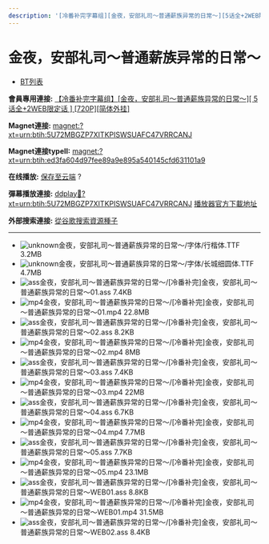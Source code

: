 ```yaml
---
description: '[冷番补完字幕组][金夜，安部礼司～普通薪族异常的日常～][5话全+2WEB限定话][720P][简体外挂]'
---
```


# 金夜，安部礼司～普通薪族异常的日常～

* [BT列表](https://share.dmhy.org/topics/view/446302_5_2WEB_720P.html#tabs-1)

**會員專用連接:** [【冷番补完字幕组】\[金夜，安部礼司～普通薪族异常的日常～\]\[ 5话全+2WEB限定话 \] \[720P\]\[简体外挂\]](https://dl.dmhy.org/2016/11/01/ed3fa604d97fee89a9e895a540145cfd631101a9.torrent)

**Magnet連接:** [magnet:?xt=urn:btih:5U72MBGZP7XITKPISWSUAFC47VRRCANJ](https://magnet/?xt=urn:btih:5U72MBGZP7XITKPISWSUAFC47VRRCANJ\&dn=\&tr=http%3A%2F%2F208.67.16.113%3A8000%2Fannounce\&tr=udp%3A%2F%2F208.67.16.113%3A8000%2Fannounce\&tr=http%3A%2F%2Ftracker.openbittorrent.com%3A80%2Fannounce\&tr=http%3A%2F%2Ftracker.publicbt.com%3A80%2Fannounce\&tr=http%3A%2F%2Ftracker.prq.to%2Fannounce\&tr=http%3A%2F%2Fopen.acgtracker.com%3A1096%2Fannounce\&tr=http%3A%2F%2Ftr.bangumi.moe%3A6969%2Fannounce\&tr=https%3A%2F%2Ft-115.rhcloud.com%2Fonly_for_ylbud\&tr=http%3A%2F%2Fbtfile.sdo.com%3A6961%2Fannounce\&tr=http%3A%2F%2Fexodus.desync.com%3A6969%2Fannounce\&tr=https%3A%2F%2Ftr.bangumi.moe%3A9696%2Fannounce\&tr=http%3A%2F%2F121.14.98.151%3A9090%2Fannounce\&tr=http%3A%2F%2F173.254.204.71%3A1096%2Fannounce\&tr=http%3A%2F%2F188.190.120.74%3A80%2Fannounce\&tr=http%3A%2F%2F94.228.192.98%2Fannounce\&tr=http%3A%2F%2F95.68.246.30%3A80%2Fannounce\&tr=http%3A%2F%2Fanisaishuu.de%3A2710%2Fannounce)

**Magnet連接typeII:** [magnet:?xt=urn:btih:ed3fa604d97fee89a9e895a540145cfd631101a9](https://magnet/?xt=urn:btih:ed3fa604d97fee89a9e895a540145cfd631101a9)

**在线播放:** [保存至云端](https://mypikpak.com/drive/url-checker?url=magnet:?xt=urn:btih:ed3fa604d97fee89a9e895a540145cfd631101a9) ?

**彈幕播放連接:** [ddplay:magnet:?xt=urn:btih:5U72MBGZP7XITKPISWSUAFC47VRRCANJ](ddplay:magnet:?xt=urn:btih:5U72MBGZP7XITKPISWSUAFC47VRRCANJ\&dn=\&tr=http%3A%2F%2F208.67.16.113%3A8000%2Fannounce\&tr=udp%3A%2F%2F208.67.16.113%3A8000%2Fannounce\&tr=http%3A%2F%2Ftracker.openbittorrent.com%3A80%2Fannounce\&tr=http%3A%2F%2Ftracker.publicbt.com%3A80%2Fannounce\&tr=http%3A%2F%2Ftracker.prq.to%2Fannounce\&tr=http%3A%2F%2Fopen.acgtracker.com%3A1096%2Fannounce\&tr=http%3A%2F%2Ftr.bangumi.moe%3A6969%2Fannounce\&tr=https%3A%2F%2Ft-115.rhcloud.com%2Fonly_for_ylbud\&tr=http%3A%2F%2Fbtfile.sdo.com%3A6961%2Fannounce\&tr=http%3A%2F%2Fexodus.desync.com%3A6969%2Fannounce\&tr=https%3A%2F%2Ftr.bangumi.moe%3A9696%2Fannounce\&tr=http%3A%2F%2F121.14.98.151%3A9090%2Fannounce\&tr=http%3A%2F%2F173.254.204.71%3A1096%2Fannounce\&tr=http%3A%2F%2F188.190.120.74%3A80%2Fannounce\&tr=http%3A%2F%2F94.228.192.98%2Fannounce\&tr=http%3A%2F%2F95.68.246.30%3A80%2Fannounce\&tr=http%3A%2F%2Fanisaishuu.de%3A2710%2Fannounce) [播放器官方下載地址](http://www.dandanplay.com/?from=dmhy)

**外部搜索連接:** [從谷歌搜索資源種子](https://www.google.com/search?oe=utf-8\&q=ed3fa604d97fee89a9e895a540145cfd631101a9)

***

* ![unknown](https://share.dmhy.org/images/icon/unknown.gif)金夜，安部礼司～普通薪族异常的日常～/字体/行楷体.TTF 3.2MB
* ![unknown](https://share.dmhy.org/images/icon/unknown.gif)金夜，安部礼司～普通薪族异常的日常～/字体/长城细圆体.TTF 4.7MB
* ![ass](https://share.dmhy.org/images/icon/ass.gif)金夜，安部礼司～普通薪族异常的日常～/\[冷番补完]金夜，安部礼司～普通薪族异常的日常～01.ass 7.4KB
* ![mp4](https://share.dmhy.org/images/icon/mp4.gif)金夜，安部礼司～普通薪族异常的日常～/\[冷番补完]金夜，安部礼司～普通薪族异常的日常～01.mp4 22.8MB
* ![ass](https://share.dmhy.org/images/icon/ass.gif)金夜，安部礼司～普通薪族异常的日常～/\[冷番补完]金夜，安部礼司～普通薪族异常的日常～02.ass 8.2KB
* ![mp4](https://share.dmhy.org/images/icon/mp4.gif)金夜，安部礼司～普通薪族异常的日常～/\[冷番补完]金夜，安部礼司～普通薪族异常的日常～02.mp4 8MB
* ![ass](https://share.dmhy.org/images/icon/ass.gif)金夜，安部礼司～普通薪族异常的日常～/\[冷番补完]金夜，安部礼司～普通薪族异常的日常～03.ass 7.4KB
* ![mp4](https://share.dmhy.org/images/icon/mp4.gif)金夜，安部礼司～普通薪族异常的日常～/\[冷番补完]金夜，安部礼司～普通薪族异常的日常～03.mp4 22MB
* ![ass](https://share.dmhy.org/images/icon/ass.gif)金夜，安部礼司～普通薪族异常的日常～/\[冷番补完]金夜，安部礼司～普通薪族异常的日常～04.ass 6.7KB
* ![mp4](https://share.dmhy.org/images/icon/mp4.gif)金夜，安部礼司～普通薪族异常的日常～/\[冷番补完]金夜，安部礼司～普通薪族异常的日常～04.mp4 7.7MB
* ![ass](https://share.dmhy.org/images/icon/ass.gif)金夜，安部礼司～普通薪族异常的日常～/\[冷番补完]金夜，安部礼司～普通薪族异常的日常～05.ass 7.7KB
* ![mp4](https://share.dmhy.org/images/icon/mp4.gif)金夜，安部礼司～普通薪族异常的日常～/\[冷番补完]金夜，安部礼司～普通薪族异常的日常～05.mp4 23.1MB
* ![ass](https://share.dmhy.org/images/icon/ass.gif)金夜，安部礼司～普通薪族异常的日常～/\[冷番补完]金夜，安部礼司～普通薪族异常的日常～WEB01.ass 8.8KB
* ![mp4](https://share.dmhy.org/images/icon/mp4.gif)金夜，安部礼司～普通薪族异常的日常～/\[冷番补完]金夜，安部礼司～普通薪族异常的日常～WEB01.mp4 31.5MB
* ![ass](https://share.dmhy.org/images/icon/ass.gif)金夜，安部礼司～普通薪族异常的日常～/\[冷番补完]金夜，安部礼司～普通薪族异常的日常～WEB02.ass 8.4KB
